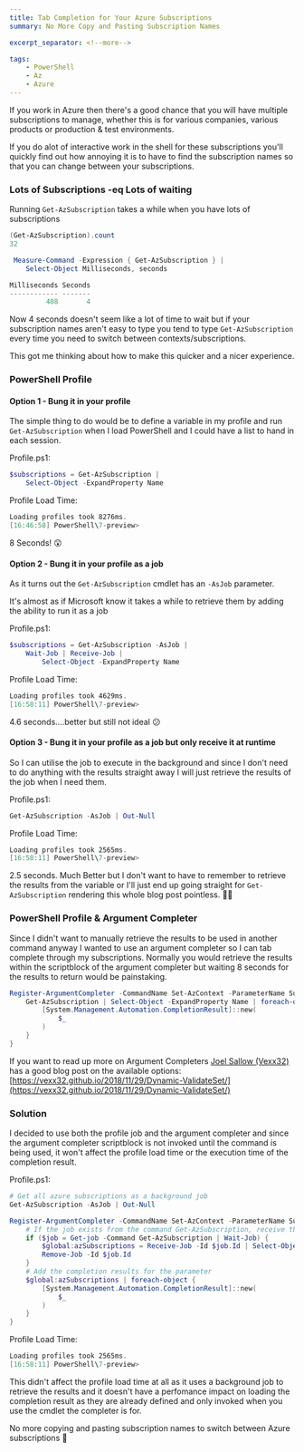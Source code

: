 ```yaml
---
title: Tab Completion for Your Azure Subscriptions
summary: No More Copy and Pasting Subscription Names

excerpt_separator: <!--more-->

tags:
    - PowerShell
    - Az
    - Azure
---
```


If you work in Azure then there's a good chance that you will have multiple subscriptions to manage, whether this is for various companies, various products or production & test environments.

If you do alot of interactive work in the shell for these subscriptions you'll quickly find out how annoying it is to have to find the subscription names so that you can change between your subscriptions.

### Lots of Subscriptions -eq Lots of waiting

Running `Get-AzSubscription` takes a while when you have lots of subscriptions

```powershell
(Get-AzSubscription).count
32
```

```powershell
 Measure-Command -Expression { Get-AzSubscription } |
    Select-Object Milliseconds, seconds

Milliseconds Seconds
------------ -------
         408       4

```

<!--more-->

Now 4 seconds doesn't seem like a lot of time to wait but if your subscription names aren't easy to type you tend to type `Get-AzSubscription` every time you need to switch between contexts/subscriptions.

This got me thinking about how to make this quicker and a nicer experience.

### PowerShell Profile

#### Option 1 - Bung it in your profile
The simple thing to do would be to define a variable in my profile and run `Get-AzSubscription` when I load PowerShell and I could have a list to hand in each session.

Profile.ps1:
```powershell
$subscriptions = Get-AzSubscription |
    Select-Object -ExpandProperty Name
```

Profile Load Time:
```powershell
Loading profiles took 8276ms.
[16:46:58] PowerShell\7-preview>
```

8 Seconds! 😲

#### Option 2 - Bung it in your profile as a job
As it turns out the `Get-AzSubscription` cmdlet has an `-AsJob` parameter.

It's almost as if Microsoft know it takes a while to retrieve them by adding the ability to run it as a job

Profile.ps1:
```powershell
$subscriptions = Get-AzSubscription -AsJob |
    Wait-Job | Receive-Job |
        Select-Object -ExpandProperty Name
```

Profile Load Time:
```powershell
Loading profiles took 4629ms.
[16:58:11] PowerShell\7-preview>
```

4.6 seconds....better but still not ideal 😕

#### Option 3 - Bung it in your profile as a job but only receive it at runtime
So I can utilise the job to execute in the background and since I don't need to do anything with the results straight away I will just retrieve the results of the job when I need them.

Profile.ps1:
```powershell
Get-AzSubscription -AsJob | Out-Null
```

Profile Load Time:
```powershell
Loading profiles took 2565ms.
[16:58:11] PowerShell\7-preview>
```

2.5 seconds. Much Better but I don't want to have to remember to retrieve the results from the variable or I'll just end up going straight for `Get-AzSubscription` rendering this whole blog post pointless. 🤷‍♂️

### PowerShell Profile & Argument Completer

Since I didn't want to manually retrieve the results to be used in another command anyway I wanted to use an argument completer so I can tab complete through my subscriptions. Normally you would retrieve the results within the scriptblock of the argument completer but waiting 8 seconds for the results to return would be painstaking.

```powershell
Register-ArgumentCompleter -CommandName Set-AzContext -ParameterName Subscription -ScriptBlock {
    Get-AzSubscription | Select-Object -ExpandProperty Name | foreach-object {
        [System.Management.Automation.CompletionResult]::new(
            $_
        )
    }
}
```

If you want to read up more on Argument Completers [Joel Sallow (Vexx32)](https://twitter.com/vexx32) has a good blog post on the available options: [https://vexx32.github.io/2018/11/29/Dynamic-ValidateSet/](https://vexx32.github.io/2018/11/29/Dynamic-ValidateSet/)

### Solution
I decided to use both the profile job and the argument completer and since the argument completer scriptblock is not invoked until the command is being used, it won't affect the profile load time or the execution time of the completion result.

Profile.ps1:
```powershell
# Get all azure subscriptions as a background job
Get-AzSubscription -AsJob | Out-Null

Register-ArgumentCompleter -CommandName Set-AzContext -ParameterName Subscription -ScriptBlock {
    # If the job exists from the command Get-AzSubscription, receive the results & remove the job
    if ($job = Get-job -Command Get-AzSubscription | Wait-Job) {
        $global:azSubscriptions = Receive-Job -Id $job.Id | Select-Object -ExpandProperty name
        Remove-Job -Id $job.Id
    }
    # Add the completion results for the parameter
    $global:azSubscriptions | foreach-object {
        [System.Management.Automation.CompletionResult]::new(
            $_
        )
    }
}
```

Profile Load Time:
```powershell
Loading profiles took 2565ms.
[16:58:11] PowerShell\7-preview>
```

This didn't affect the profile load time at all as it uses a background job to retrieve the results and it doesn't have a perfomance impact on loading the completion result as they are already defined and only invoked when you use the cmdlet the completer is for.

No more copying and pasting subscription names to switch between Azure subscriptions 🎉